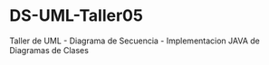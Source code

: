 # DS-UML-Taller05
Taller de UML - Diagrama de Secuencia - Implementacion JAVA de Diagramas de Clases
